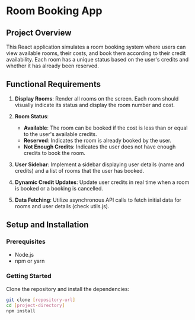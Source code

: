 # Room Booking App

## Project Overview

This React application simulates a room booking system where users can view available rooms, their costs, and book them according to their credit availability. Each room has a unique status based on the user's credits and whether it has already been reserved.

## Functional Requirements

1. **Display Rooms**: Render all rooms on the screen. Each room should visually indicate its status and display the room number and cost.
2. **Room Status**:

   - **Available**: The room can be booked if the cost is less than or equal to the user's available credits.
   - **Reserved**: Indicates the room is already booked by the user.
   - **Not Enough Credits**: Indicates the user does not have enough credits to book the room.

3. **User Sidebar**: Implement a sidebar displaying user details (name and credits) and a list of rooms that the user has booked.

4. **Dynamic Credit Updates**: Update user credits in real time when a room is booked or a booking is cancelled.

5. **Data Fetching**: Utilize asynchronous API calls to fetch initial data for rooms and user details (check utils.js).

## Setup and Installation

### Prerequisites

- Node.js
- npm or yarn

### Getting Started

Clone the repository and install the dependencies:

```bash
git clone [repository-url]
cd [project-directory]
npm install
```
